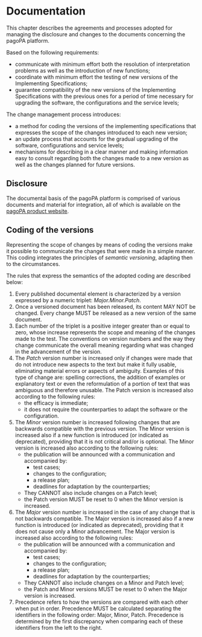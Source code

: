 # Documentation

This chapter describes the agreements and processes adopted for managing the disclosure and changes to the documents concerning the pagoPA platform.

Based on the following requirements:

* communicate with minimum effort both the resolution of interpretation problems as well as the introduction of new functions;
* coordinate with minimum effort the testing of new versions of the Implementing Specifications;
* guarantee compatibility of the new versions of the Implementing Specifications with the previous ones for a period of time necessary for upgrading the software, the configurations and the service levels;

The change management process introduces:

* a method for coding the versions of the implementing specifications that expresses the scope of the changes introduced to each new version;
* an update process that accounts for the gradual upgrading of the software, configurations and service levels;
* mechanisms for describing in a clear manner and making information easy to consult regarding both the changes made to a new version as well as the changes planned for future versions.

## Disclosure <a href="#kqvi017bh9lm" id="kqvi017bh9lm"></a>

The documental basis of the pagoPA platform is comprised of various documents and material for integration, all of which is available on the [pagoPA product website](https://www.pagopa.gov.it/).

## Coding of the versions <a href="#bm4lew8oy7fl" id="bm4lew8oy7fl"></a>

Representing the scope of changes by means of coding the versions make it possible to communicate the changes that were made in a simple manner. This coding integrates the principles of _semantic versioning_, adapting then to the circumstances.

The rules that express the semantics of the adopted coding are described below:

1. Every published documental element is characterized by a version expressed by a numeric triplet: _Major.Minor.Patch_.
2. Once a versioned document has been released, its content MAY NOT be changed. Every change MUST be released as a new version of the same document.
3. Each number of the triplet is a positive integer greater than or equal to zero, whose increase represents the scope and meaning of the changes made to the test. The conventions on version numbers and the way they change communicate the overall meaning regarding what was changed in the advancement of the version.
4. The _Patch_ version number is increased only if changes were made that do not introduce new aspects to the text but make it fully usable, eliminating material errors or aspects of ambiguity. Examples of this type of change are: spelling corrections, the addition of examples or explanatory text or even the reformulation of a portion of text that was ambiguous and therefore unusable. The Patch version is increased also according to the following rules:
   * the efficacy is immediate;
   * it does not require the counterparties to adapt the software or the configuration.
5. The _Minor_ version number is increased following changes that are backwards compatible with the previous version. The Minor version is increased also if a new function is introduced (or indicated as deprecated), providing that it is not critical and/or is optional. The Minor version is increased also according to the following rules:
   * the publication will be announced with a communication and accompanied by:
     * test cases;
     * changes to the configuration;
     * a release plan;
     * deadlines for adaptation by the counterparties;
   * They CANNOT also include changes on a Patch level;
   * the Patch version MUST be reset to 0 when the Minor version is increased.
6. The _Major_ version number is increased in the case of any change that is not backwards compatible. The Major version is increased also if a new function is introduced (or indicated as deprecated), providing that it does not cause only a Minor advancement. The Major version is increased also according to the following rules:
   * the publication will be announced with a communication and accompanied by:
     * test cases;
     * changes to the configuration;
     * a release plan;
     * deadlines for adaptation by the counterparties;
   * They CANNOT also include changes on a Minor and Patch level;
   * the Patch and Minor versions MUST be reset to 0 when the Major version is increased.
7. Precedence refers to how the versions are compared with each other when put in order. Precedence MUST be calculated separating the identifiers in the following order: Major, Minor, Patch. Precedence is determined by the first discrepancy when comparing each of these identifiers from the left to the right.